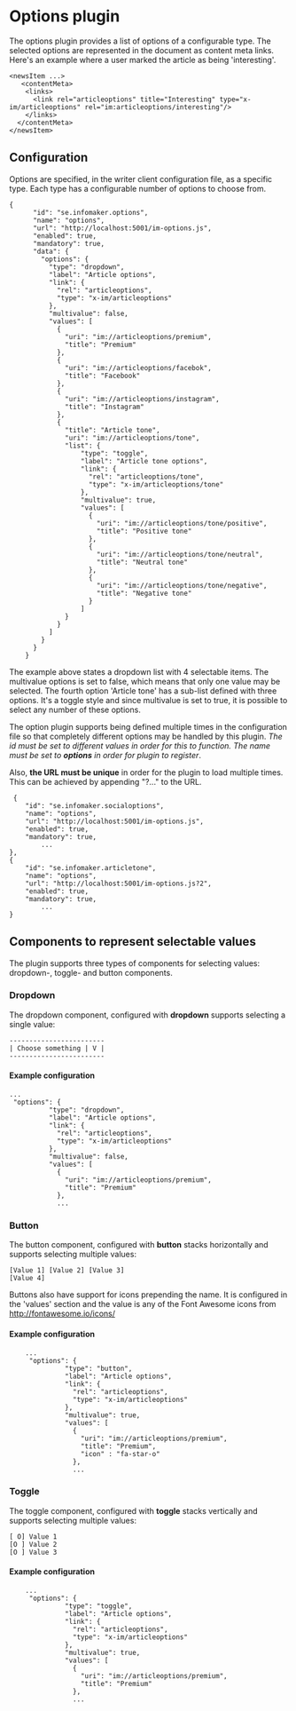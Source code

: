 # Options plugin

The options plugin provides a list of options of a configurable type. The selected options are represented in the document as 
content meta links. Here's an example where a user marked the article as being 'interesting'.

    <newsItem ...>
       <contentMeta>
        <links>
          <link rel="articleoptions" title="Interesting" type="x-im/articleoptions" rel="im:articleoptions/interesting"/>
        </links>
      </contentMeta>
    </newsItem> 


## Configuration


Options are specified, in the writer client configuration file, as a specific type. Each type has a configurable number of options to choose from.

    {
          "id": "se.infomaker.options",
          "name": "options",
          "url": "http://localhost:5001/im-options.js",
          "enabled": true,
          "mandatory": true,
          "data": {
            "options": {
              "type": "dropdown",
              "label": "Article options",
              "link": {
                "rel": "articleoptions",
                "type": "x-im/articleoptions"
              },
              "multivalue": false,
              "values": [
                {
                  "uri": "im://articleoptions/premium",
                  "title": "Premium"
                },
                {
                  "uri": "im://articleoptions/facebok",
                  "title": "Facebook"
                },
                {
                  "uri": "im://articleoptions/instagram",
                  "title": "Instagram"
                },
                {
                  "title": "Article tone",
                  "uri": "im://articleoptions/tone",
                  "list": {
                      "type": "toggle",
                      "label": "Article tone options",
                      "link": {
                        "rel": "articleoptions/tone",
                        "type": "x-im/articleoptions/tone"
                      },
                      "multivalue": true,
                      "values": [
                        {
                          "uri": "im://articleoptions/tone/positive",
                          "title": "Positive tone"
                        },
                        {
                          "uri": "im://articleoptions/tone/neutral",
                          "title": "Neutral tone"
                        },
                        {
                          "uri": "im://articleoptions/tone/negative",
                          "title": "Negative tone"
                        }
                      ]
                  }
                }
              ]
            }
          }
        }

The example above states a dropdown list with 4 selectable items.
The multivalue options is set to false, which means that only one value may be selected.
The fourth option 'Article tone' has a sub-list defined with three options.
It's a toggle style and since multivalue is set to true, it is possible to select any number of these options.


The option plugin supports being defined multiple times in the configuration file so that
completely different options may be handled by this plugin. *The id must be set to different values
in order for this to function. The name must be set to **options** in order for plugin to register*.

Also, **the URL must be unique** in order for the plugin to load multiple times. This can be achieved
by appending "?..." to the URL. 

     {
        "id": "se.infomaker.socialoptions",
        "name": "options",
        "url": "http://localhost:5001/im-options.js",
        "enabled": true,
        "mandatory": true,
            ...
    },
    {
        "id": "se.infomaker.articletone",
        "name": "options",
        "url": "http://localhost:5001/im-options.js?2",
        "enabled": true,
        "mandatory": true,
            ...
    }        


## Components to represent selectable values

The plugin supports three types of components for selecting values: dropdown-, toggle- and button components.

### Dropdown

The dropdown component, configured with **dropdown** supports selecting a single value:

    ------------------------
    | Choose something | V |
    ------------------------

#### Example configuration

    ...
     "options": {
              "type": "dropdown",
              "label": "Article options",
              "link": {
                "rel": "articleoptions",
                "type": "x-im/articleoptions"
              },
              "multivalue": false,
              "values": [
                {
                  "uri": "im://articleoptions/premium",
                  "title": "Premium"
                },
                ...


### Button

The button component, configured with **button** stacks horizontally and supports selecting multiple values: 

    [Value 1] [Value 2] [Value 3]
    [Value 4]
    
Buttons also have support for icons prepending the name. It is configured in the 'values' section and the value
is any of the Font Awesome icons from http://fontawesome.io/icons/    

#### Example configuration

        ...
         "options": {
                  "type": "button",
                  "label": "Article options",
                  "link": {
                    "rel": "articleoptions",
                    "type": "x-im/articleoptions"
                  },
                  "multivalue": true,
                  "values": [
                    {
                      "uri": "im://articleoptions/premium",
                      "title": "Premium",
                      "icon" : "fa-star-o"
                    },
                    ...

    
### Toggle
    
The toggle component, configured with **toggle** stacks vertically and supports selecting multiple values:

    [ O] Value 1 
    [O ] Value 2 
    [O ] Value 3 
    
#### Example configuration

        ...
         "options": {
                  "type": "toggle",
                  "label": "Article options",
                  "link": {
                    "rel": "articleoptions",
                    "type": "x-im/articleoptions"
                  },
                  "multivalue": true,
                  "values": [
                    {
                      "uri": "im://articleoptions/premium",
                      "title": "Premium"
                    },
                    ...

